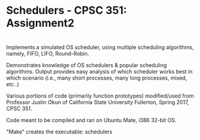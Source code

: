 # Schedulers - CPSC 351: Assignment2
#

Implements a simulated OS scheduler, using multiple scheduling algorithms, namely, FIFO, LIFO, Round-Robin.

Demonstrates knowledge of OS schedulers & popular scheduling algorithms. Output provides easy analysis of which scheduler works best in which scenario (i.e., many short processes, many long processes, mixed, etc..)

Various portions of code (primarily function prototypes) modified/used from Professor Justin Okun of California State University Fullerton, Spring 2017, CPSC 351.

Code meant to be compiled and ran on Ubuntu Mate, i386 32-bit OS.

"Make" creates the executable: schedulers
